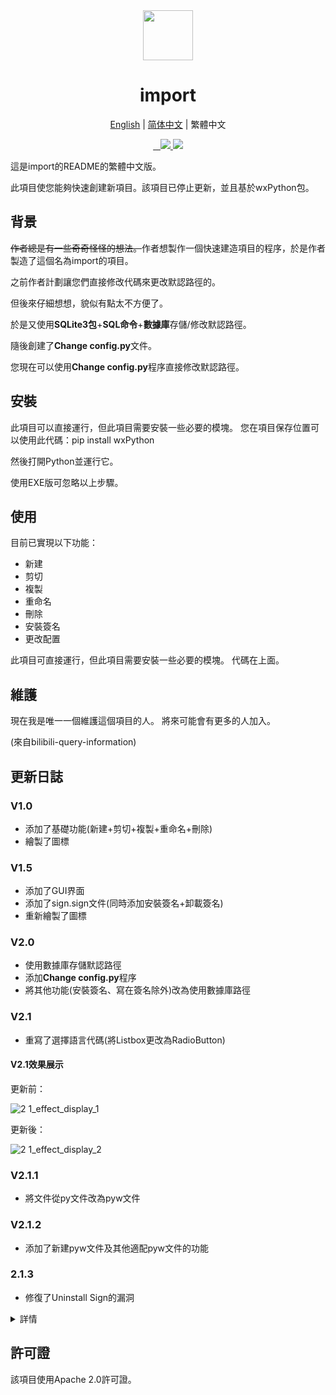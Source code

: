 <div align="center">
  <img src="https://s1.imagehub.cc/images/2022/01/29/icon.png" width="80px" height="80px">
  <h1 align="center">import</h1>
  
  [English](https://github.com/macwinlin-studio/import-2.1.3/blob/2.1.3/README.md) | [简体中文](https://github.com/macwinlin-studio/import-2.1.3/blob/2.1.3/README-zh.md) | 繁體中文
  
  <a href="https://github.com/macwinlin-studio/import-2.1.3/releases">
    <img src="https://img.shields.io/badge/release-2.1.3-blue" alt="">
  </a>
  <a href="https://github.com/macwinlin-studio/import-2.1.3/blob/2.1.3/LICENSE">
    <img src="https://img.shields.io/badge/license-Apache--2.0-blue" alt="">
  </a>
  <a href="https://github.com/macwinlin-studio/import-2.1.3/releases">
    <img src="https://img.shields.io/github/downloads/xinxin2021/import-2.1.3/total" alt="">
  </a>
  <a href="https://www.microsoft.com/zh-hk/windows">
    <img src="https://img.shields.io/badge/platform-windows-red">
  </a>
  <a href="https://www.python.org/">
    <img src="https://img.shields.io/badge/python-v3.9-orange">
  </a>
</div>

這是import的README的繁體中文版。

此項目使您能夠快速創建新項目。該項目已停止更新，並且基於wxPython包。

## 背景

~~作者總是有一些奇奇怪怪的想法。~~作者想製作一個快速建造項目的程序，於是作者製造了這個名為import的項目。

之前作者計劃讓您們直接修改代碼來更改默認路徑的。

但後來仔細想想，貌似有點太不方便了。

於是又使用**SQLite3包**+**SQL命令**+**數據庫**存儲/修改默認路徑。

隨後創建了**Change config.py**文件。

您現在可以使用**Change config.py**程序直接修改默認路徑。

## 安裝

此項目可以直接運行，但此項目需要安裝一些必要的模塊。 您在項目保存位置可以使用此代碼：pip install wxPython

然後打開Python並運行它。

使用EXE版可忽略以上步驟。

## 使用

目前已實現以下功能：

- 新建
- 剪切
- 複製
- 重命名
- 刪除
- 安裝簽名
- 更改配置

此項目可直接運行，但此項目需要安裝一些必要的模塊。
代碼在上面。

## 維護

現在我是唯一一個維護這個項目的人。
將來可能會有更多的人加入。

(來自bilibili-query-information)

## 更新日誌

### V1.0

- 添加了基礎功能(新建+剪切+複製+重命名+刪除)
- 繪製了圖標

### V1.5

- 添加了GUI界面
- 添加了sign.sign文件(同時添加安裝簽名+卸載簽名)
- 重新繪製了圖標

### V2.0

- 使用數據庫存儲默認路徑
- 添加**Change config.py**程序
- 將其他功能(安裝簽名、寫在簽名除外)改為使用數據庫路徑

### V2.1

- 重寫了選擇語言代碼(將Listbox更改為RadioButton)

#### V2.1效果展示

更新前：

![2 1_effect_display_1](https://user-images.githubusercontent.com/82391092/142764548-cda808a6-a36c-4f98-9c96-07d6045f28c5.png)

更新後：

![2 1_effect_display_2](https://user-images.githubusercontent.com/82391092/142764555-f6b0f9a5-04c3-446b-9245-d254e8f5d8df.png)

### V2.1.1

- 將文件從py文件改為pyw文件

### V2.1.2

- 添加了新建pyw文件及其他適配pyw文件的功能

### 2.1.3

- 修復了Uninstall Sign的漏洞

<details>
  <summary>詳情</summary>
  不知為何，Python OS庫的popen不起作用了，我迫於無奈更改了方法。popen方法被換成remove方法了。
  Delete Code不受影響。它使用unlink方法。
  為popen默哀0.01毫秒，下週它可能就會被我忘了。。。
</details>

## 許可證

該項目使用Apache 2.0許可證。
